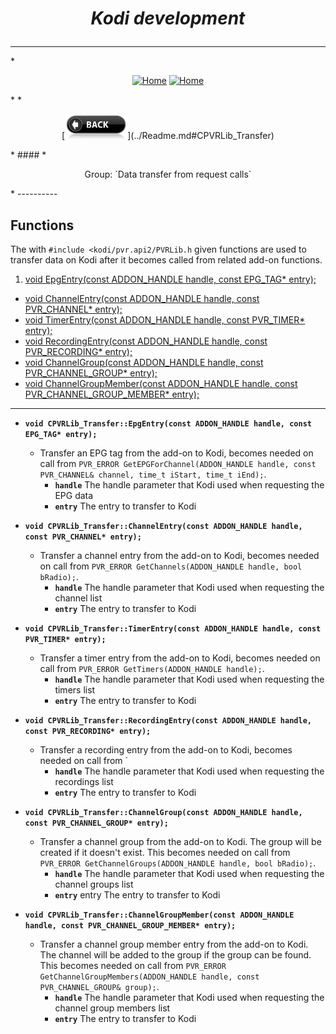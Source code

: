 # *<p align="center">Kodi development</p>*
-------------
*<p align="center">
  [<img src="http://kodi.wiki/images/c/c9/Logo.png" alt="Home">](http://kodi.tv/)
  [<img src="http://kodi.wiki/images/5/52/Zappy.png" alt="Home" width="100" height="100">](http://kodi.tv/)
</p>*
*<p align="center">
  [<img src="help.BackButton.png" alt="Back" width="100" height="40">](../Readme.md#CPVRLib_Transfer)
</p>*
#### *<p align="center">Group: `Data transfer from request calls`</p>*
----------

Functions
-------------

The with `#include <kodi/pvr.api2/PVRLib.h` given functions are used to transfer data on Kodi after it becomes called from related add-on functions.

1. [void EpgEntry(const ADDON_HANDLE handle, const EPG_TAG* entry);](#CPVRLib_Transfer_EpgEntry) 
* [void ChannelEntry(const ADDON_HANDLE handle, const PVR_CHANNEL* entry);](#CPVRLib_Transfer_ChannelEntry) 
* [void TimerEntry(const ADDON_HANDLE handle, const PVR_TIMER* entry);](#CPVRLib_Transfer_TimerEntry)
* [void RecordingEntry(const ADDON_HANDLE handle, const PVR_RECORDING* entry);](#CPVRLib_Transfer_RecordingEntry)
* [void ChannelGroup(const ADDON_HANDLE handle, const PVR_CHANNEL_GROUP* entry);](#CPVRLib_Transfer_ChannelGroup)
* [void ChannelGroupMember(const ADDON_HANDLE handle, const PVR_CHANNEL_GROUP_MEMBER* entry);](#CPVRLib_Transfer_ChannelGroupMember)

-------------

*  <a id="CPVRLib_Transfer_EpgEntry"></a>**`void CPVRLib_Transfer::EpgEntry(const ADDON_HANDLE handle, const EPG_TAG* entry);`**
    * Transfer an EPG tag from the add-on to Kodi, becomes needed on call from `PVR_ERROR GetEPGForChannel(ADDON_HANDLE handle, const PVR_CHANNEL& channel, time_t iStart, time_t iEnd);`.
        * **`handle`** The handle parameter that Kodi used when requesting the EPG data
        * **`entry`** The entry to transfer to Kodi

*  <a id="CPVRLib_Transfer_ChannelEntry"></a>**`void CPVRLib_Transfer::ChannelEntry(const ADDON_HANDLE handle, const PVR_CHANNEL* entry);`**
    * Transfer a channel entry from the add-on to Kodi, becomes needed on call from `PVR_ERROR GetChannels(ADDON_HANDLE handle, bool bRadio);`.
        * **`handle`** The handle parameter that Kodi used when requesting the channel list
        * **`entry`** The entry to transfer to Kodi

*  <a id="CPVRLib_Transfer_TimerEntry"></a>**`void CPVRLib_Transfer::TimerEntry(const ADDON_HANDLE handle, const PVR_TIMER* entry);`**
    * Transfer a timer entry from the add-on to Kodi, becomes needed on call from `PVR_ERROR GetTimers(ADDON_HANDLE handle);`.
        * **`handle`** The handle parameter that Kodi used when requesting the timers list
        * **`entry`** The entry to transfer to Kodi

*  <a id="CPVRLib_Transfer_RecordingEntry"></a>**`void CPVRLib_Transfer::RecordingEntry(const ADDON_HANDLE handle, const PVR_RECORDING* entry);`**
    * Transfer a recording entry from the add-on to Kodi, becomes needed on call from `
        * **`handle`** The handle parameter that Kodi used when requesting the recordings list
        * **`entry`** The entry to transfer to Kodi

*  <a id="CPVRLib_Transfer_ChannelGroup"></a>**`void CPVRLib_Transfer::ChannelGroup(const ADDON_HANDLE handle, const PVR_CHANNEL_GROUP* entry);`**
    * Transfer a channel group from the add-on to Kodi. The group will be created if it doesn't exist.
      This becomes needed on call from `PVR_ERROR GetChannelGroups(ADDON_HANDLE handle, bool bRadio);`.
        * **`handle`** The handle parameter that Kodi used when requesting the channel groups list
        * **`entry`** entry The entry to transfer to Kodi

*  <a id="CPVRLib_Transfer_ChannelGroupMember"></a>**`void CPVRLib_Transfer::ChannelGroupMember(const ADDON_HANDLE handle, const PVR_CHANNEL_GROUP_MEMBER* entry);`**
    * Transfer a channel group member entry from the add-on to Kodi. The channel will be added to the group if the group can be found.
      This becomes needed on call from `PVR_ERROR GetChannelGroupMembers(ADDON_HANDLE handle, const PVR_CHANNEL_GROUP& group);`.
        * **`handle`** The handle parameter that Kodi used when requesting the channel group members list
        * **`entry`** The entry to transfer to Kodi
